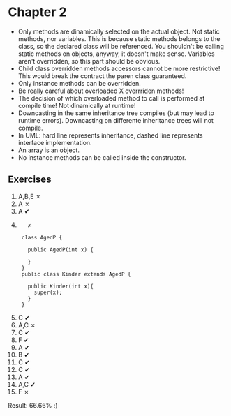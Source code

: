 Chapter 2
=========

* Only methods are dinamically selected on the actual object. Not static methods, nor variables.
    This is because static methods belongs to the class, so the declared class will be referenced. You shouldn't be calling static methods on objects, anyway, it doesn't make sense. Variables aren't overridden, so this part should be obvious.
* Child class overridden methods accessors cannot be more restrictive! This would break the contract the paren class guaranteed.
* Only instance methods can be overridden.
* Be really careful about overloaded X overrriden methods!
* The decision of which overloaded method to call is performed at compile time! Not dinamically at runtime!
* Downcasting in the same inheritance tree compiles (but may lead to runtime errors). Downcasting on differente inheritance trees will not compile.
* In UML: hard line represents inheritance, dashed line represents interface implementation.
* An array is an object.
* No instance methods can be called inside the constructor.

Exercises
---------

1.  A,B,E ✗
2.  A     ✗
3.  A     ✔
4.        ✗

        class AgedP {
          
          public AgedP(int x) {
            
          }
        }
        public class Kinder extends AgedP {
          
          public Kinder(int x){
            super(x);
          }
        }

5.  C     ✔
6.  A,C   ✗
7.  C     ✔
8.  F     ✔
9.  A     ✔
10. B     ✔
11. C     ✔
12. C     ✔
13. A     ✔
14. A,C   ✔
15. F     ✗

Result: 66.66% :)
